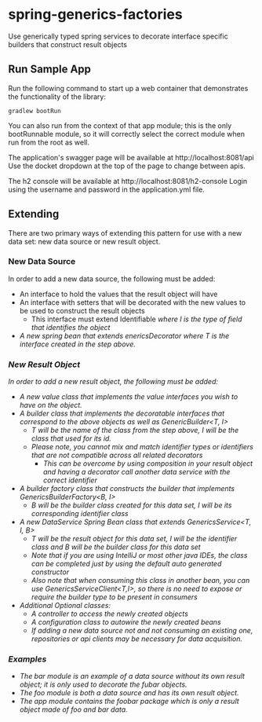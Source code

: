 # spring-generics-factories
Use generically typed spring services to decorate interface specific builders that construct result objects

## Run Sample App

Run the following command to start up a web container that demonstrates the functionality of the library:

```
gradlew bootRun
```

You can also run from the context of that app module; this is the only bootRunnable module, so it will correctly 
select the correct module when run from the root as well.

The application's swagger page will be available at http://localhost:8081/api 
Use the docket dropdown at the top of the page to change between apis.

The h2 console will be available at http://localhost:8081/h2-console 
Login using the username and password in the application.yml file.

## Extending

There are two primary ways of extending this pattern for use with a new data set: new data source or new result object.

### New Data Source

In order to add a new data source, the following must be added:

- An interface to hold the values that the result object will have
- An interface with setters that will be decorated with the new values to be used to construct the result objects
  - This interface must extend Identifiable<I> where I is the type of field that identifies the object 
- A new spring bean that extends enericsDecorator<T> where T is the interface created in the step above.

### New Result Object

In order to add a new result object, the following must be added:

- A new value class that implements the value interfaces you wish to have on the object.
- A builder class that implements the decoratable interfaces that correspond to the above objects as well as GenericBuilder<T, I>
  - T will be the name of the class from the step above, I will be the class that used for its id.
  - Please note, you cannot mix and match identifier types or identifiers that are not compatible across all related decorators
    - This can be overcome by using composition in your result object and having a decorator call another data service with the correct identifier
- A builder factory class that constructs the builder that implements GenericsBuilderFactory<B, I>
  - B will be the builder class created for this data set, I will be its corresponding identifier class
- A new DataService Spring Bean class that extends GenericsService<T, I, B>
  - T will be the result object for this data set, I will be the identifier class and B will be the builder class for this data set
  - Note that if you are using IntelliJ or most other java IDEs, the class can be completed just by using the default auto generated constructor
  - Also note that when consuming this class in another bean, you can use GenericsServiceClient<T,I>, so there is no need 
  to expose or require the builder type to be present in consumers
- Additional Optional classes:
  - A controller to access the newly created objects
  - A configuration class to autowire the newly created beans
  - If adding a new data source not and not consuming an existing one, repositories or api clients may be necessary for data acquisition.

### Examples

- The bar module is an example of a data source without its own result object; it is only used to decorate the fubar objects.
- The foo module is both a data source and has its own result object.
- The app module contains the foobar package which is only a result object made of foo and bar data.
